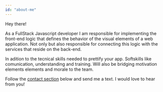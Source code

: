 ```yaml
---
id: "about-me"
---
```


Hey there!

As a FullStack Javascript developer I am responsible for implementing the front-end logic that defines the behavior of the visual elements of a web
application. Not only but also responsible for connecting this logic with the services that reside on the back-end.

In adition to the tecnical skills needed to prettify your app. Softskills like comunication, understanding and training. Will also be bridging
motivation elements elements and morale to the team.

Follow the [contact section](#contact) below and send me a text. I would love to hear from you!
